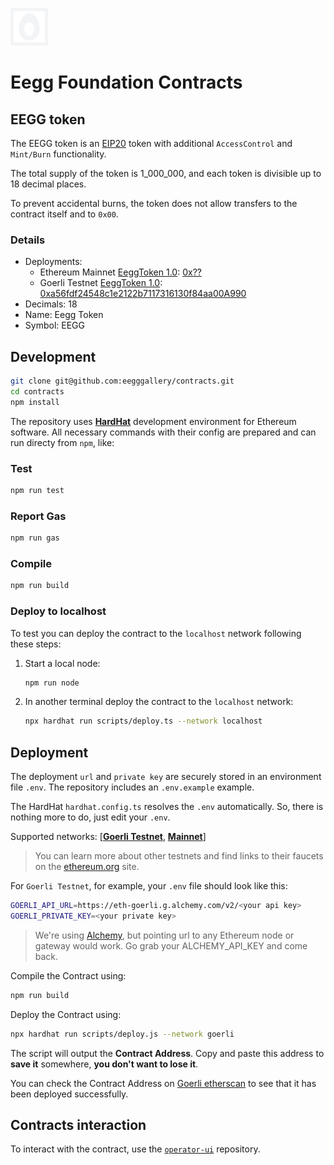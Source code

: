 <p>
    <picture>
        <source media="(prefers-color-scheme: light)" srcset="https://raw.githubusercontent.com/eeggfoundation/.github/main/content/eegg-logo-light.svg">
        <img alt="Eegg" src="https://raw.githubusercontent.com/eeggfoundation/.github/main/content/eegg-logo-dark.svg" width="auto" height="60">
    </picture>
</p>

# Eegg Foundation Contracts

## EEGG token

The EEGG token is an [EIP20](https://github.com/ethereum/EIPs/blob/master/EIPS/eip-20-token-standard.md) token with additional `AccessControl` and `Mint/Burn` functionality.

The total supply of the token is 1_000_000, and each token is divisible up to 18 decimal places.

To prevent accidental burns, the token does not allow transfers to the contract itself and to `0x00`.

### Details

- Deployments:
  - Ethereum Mainnet [EeggToken 1.0](./contracts/EeggToken.sol): [0x??](https://etherscan.io/address/0x??)
  - Goerli Testnet [EeggToken 1.0](./contracts/EeggToken.sol): [0xa56fdf24548c1e2122b7117316130f84aa00A990](https://goerli.etherscan.io/token/0xa56fdf24548c1e2122b7117316130f84aa00A990)
- Decimals: 18
- Name: Eegg Token
- Symbol: EEGG

## Development

```sh
git clone git@github.com:eegggallery/contracts.git
cd contracts
npm install
```

The repository uses [**HardHat**](https://hardhat.org/) development environment for Ethereum software.
All necessary commands with their config are prepared and can run directy from `npm`, like:

### Test

```sh
npm run test
```

### Report Gas

```sh
npm run gas
```

### Compile

```sh
npm run build
```

### Deploy to localhost

To test you can deploy the contract to the `localhost` network following these steps:

1. Start a local node:

    ```sh
    npm run node
    ```

2. In another terminal deploy the contract to the `localhost` network:

    ```sh
    npx hardhat run scripts/deploy.ts --network localhost
    ```

## Deployment

The deployment `url` and `private key` are securely stored in an environment file `.env`.
The repository includes an `.env.example` example.

The HardHat `hardhat.config.ts` resolves the `.env` automatically. So, there is nothing more to do, just edit your `.env`.

Supported networks: [[**Goerli Testnet**](https://goerli.net/), [**Mainnet**](https://ethereum.org/en/developers/docs/networks/#ethereum-mainnet)]

> You can learn more about other testnets and find links to their faucets on the [ethereum.org](https://ethereum.org/en/developers/docs/networks/#ethereum-testnets) site.

For `Goerli Testnet`, for example, your `.env` file should look like this:

```sh
GOERLI_API_URL=https://eth-goerli.g.alchemy.com/v2/<your api key>
GOERLI_PRIVATE_KEY=<your private key>
```

> We're using [Alchemy](https://alchemy.com), but pointing url to any Ethereum node or gateway would work. Go grab your ALCHEMY_API_KEY and come back.

Compile the Contract using:

```sh
npm run build
```

Deploy the Contract using:

```sh
npx hardhat run scripts/deploy.js --network goerli
```

The script will output the **Contract Address**. Copy and paste this address to **save it** somewhere, **you don't want to lose it**.

You can check the Contract Address on [Goerli etherscan](https://goerli.etherscan.io/) to see that it has been deployed successfully.

## Contracts interaction

To interact with the contract, use the [`operator-ui`](https://github.com/eeggfoundation/operator-ui) repository.
